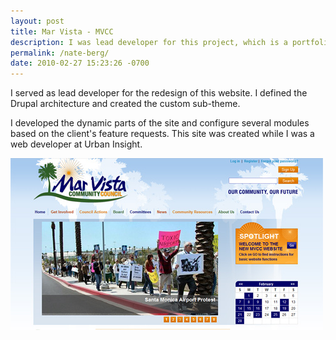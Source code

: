 ```yaml
---
layout: post
title: Mar Vista - MVCC
description: I was lead developer for this project, which is a portfolio site for a journalist. I created the design and built a custom Drupal theme.
permalink: /nate-berg/
date: 2010-02-27 15:23:26 -0700
---
```


<p>I served as lead developer for the redesign of this website.
  I defined the Drupal architecture and created the custom sub-theme.</p>

<p>I developed the dynamic parts of the site and configure several modules based on the client's feature requests.
  This site was created while I was a web developer at Urban Insight.</p>
<img src="/img/mvcc.jpg" alt="Mar Vista - MVCC website" title="Mar Vista - MVCC website" />
